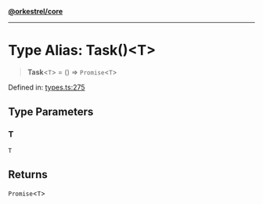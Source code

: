 [**@orkestrel/core**](../index.md)

***

# Type Alias: Task()\<T\>

> **Task**\<`T`\> = () => `Promise`\<`T`\>

Defined in: [types.ts:275](https://github.com/orkestrel/core/blob/ccb170966790f428093f11a71a5646a6e842dbf9/src/types.ts#L275)

## Type Parameters

### T

`T`

## Returns

`Promise`\<`T`\>
